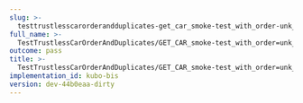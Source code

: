 ```yaml
---
slug: >-
  testtrustlesscarorderandduplicates-get_car_smoke-test_with_order-unk_of_unixfs_directory-body
full_name: >-
  TestTrustlessCarOrderAndDuplicates/GET_CAR_smoke-test_with_order=unk_of_UnixFS_Directory/Body
outcome: pass
title: >-
  TestTrustlessCarOrderAndDuplicates/GET_CAR_smoke-test_with_order=unk_of_UnixFS_Directory/Body
implementation_id: kubo-bis
version: dev-44b0eaa-dirty
---
```


